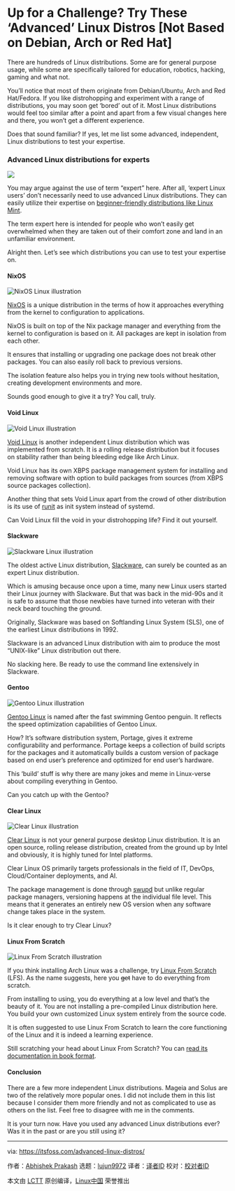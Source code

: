 [#]: subject: (Up for a Challenge? Try These ‘Advanced’ Linux Distros [Not Based on Debian, Arch or Red Hat])
[#]: via: (https://itsfoss.com/advanced-linux-distros/)
[#]: author: (Abhishek Prakash https://itsfoss.com/author/abhishek/)
[#]: collector: (lujun9972)
[#]: translator: ( )
[#]: reviewer: ( )
[#]: publisher: ( )
[#]: url: ( )

Up for a Challenge? Try These ‘Advanced’ Linux Distros [Not Based on Debian, Arch or Red Hat]
======

There are hundreds of Linux distributions. Some are for general purpose usage, while some are specifically tailored for education, robotics, hacking, gaming and what not.

You’ll notice that most of them originate from Debian/Ubuntu, Arch and Red Hat/Fedora. If you like distrohopping and experiment with a range of distributions, you may soon get ‘bored’ out of it. Most Linux distributions would feel too similar after a point and apart from a few visual changes here and there, you won’t get a different experience.

Does that sound familiar? If yes, let me list some advanced, independent, Linux distributions to test your expertise.

### Advanced Linux distributions for experts

![][1]

You may argue against the use of term “expert” here. After all, ‘expert Linux users’ don’t necessarily need to use advanced Linux distributions. They can easily utilize their expertise on [beginner-friendly distributions like Linux Mint][2].

The term expert here is intended for people who won’t easily get overwhelmed when they are taken out of their comfort zone and land in an unfamiliar environment.

Alright then. Let’s see which distributions you can use to test your expertise on.

#### NixOS

![NixOS Linux illustration][3]

[NixOS][4] is a unique distribution in the terms of how it approaches everything from the kernel to configuration to applications.

NixOS is built on top of the Nix package manager and everything from the kernel to configuration is based on it. All packages are kept in isolation from each other.

It ensures that installing or upgrading one package does not break other packages. You can also easily roll back to previous versions.

The isolation feature also helps you in trying new tools without hesitation, creating development environments and more.

Sounds good enough to give it a try? You call, truly.

#### Void Linux

![Void Linux illustration][5]

[Void Linux][6] is another independent Linux distribution which was implemented from scratch. It is a rolling release distribution but it focuses on stability rather than being bleeding edge like Arch Linux.

Void Linux has its own XBPS package management system for installing and removing software with option to build packages from sources (from XBPS source packages collection).

Another thing that sets Void Linux apart from the crowd of other distribution is its use of [runit][7] as init system instead of systemd.

Can Void Linux fill the void in your distrohopping life? Find it out yourself.

#### Slackware

![Slackware Linux illustration][8]

The oldest active Linux distribution, [Slackware][9], can surely be counted as an expert Linux distribution.

Which is amusing because once upon a time, many new Linux users started their Linux journey with Slackware. But that was back in the mid-90s and it is safe to assume that those newbies have turned into veteran with their neck beard touching the ground.

Originally, Slackware was based on Softlanding Linux System (SLS), one of the earliest Linux distributions in 1992.

Slackware is an advanced Linux distribution with aim to produce the most “UNIX-like” Linux distribution out there.

No slacking here. Be ready to use the command line extensively in Slackware.

#### Gentoo

![Gentoo Linux illustration][10]

[Gentoo Linux][11] is named after the fast swimming Gentoo penguin. It reflects the speed optimization capabilities of Gentoo Linux.

How? It’s software distribution system, Portage, gives it extreme configurability and performance. Portage keeps a collection of build scripts for the packages and it automatically builds a custom version of package based on end user’s preference and optimized for end user’s hardware.

This ‘build’ stuff is why there are many jokes and meme in Linux-verse about compiling everything in Gentoo.

Can you catch up with the Gentoo?

#### Clear Linux

![Clear Linux illustration][12]

[Clear Linux][13] is not your general purpose desktop Linux distribution. It is an open source, rolling release distribution, created from the ground up by Intel and obviously, it is highly tuned for Intel platforms.

Clear Linux OS primarily targets professionals in the field of IT, DevOps, Cloud/Container deployments, and AI.

The package management is done through [swupd][14] but unlike regular package managers, versioning happens at the individual file level. This means that it generates an entirely new OS version when any software change takes place in the system.

Is it clear enough to try Clear Linux?

#### Linux From Scratch

![Linux From Scratch illustration][15]

If you think installing Arch Linux was a challenge, try [Linux From Scratch][16] (LFS). As the name suggests, here you ~~get~~ have to do everything from scratch.

From installing to using, you do everything at a low level and that’s the beauty of it. You are not installing a pre-compiled Linux distribution here. You build your own customized Linux system entirely from the source code.

It is often suggested to use Linux From Scratch to learn the core functioning of the Linux and it is indeed a learning experience.

Still scratching your head about Linux From Scratch? You can [read it][17][s][17] [documentation in book format][17].

#### Conclusion

There are a few more independent Linux distributions. Mageia and Solus are two of the relatively more popular ones. I did not include them in this list because I consider them more friendly and not as complicated to use as others on the list. Feel free to disagree with me in the comments.

It is your turn now. Have you used any advanced Linux distributions ever? Was it in the past or are you still using it?

--------------------------------------------------------------------------------

via: https://itsfoss.com/advanced-linux-distros/

作者：[Abhishek Prakash][a]
选题：[lujun9972][b]
译者：[译者ID](https://github.com/译者ID)
校对：[校对者ID](https://github.com/校对者ID)

本文由 [LCTT](https://github.com/LCTT/TranslateProject) 原创编译，[Linux中国](https://linux.cn/) 荣誉推出

[a]: https://itsfoss.com/author/abhishek/
[b]: https://github.com/lujun9972
[1]: https://i2.wp.com/itsfoss.com/wp-content/uploads/2021/07/advanced-linux-distros.png?resize=800%2C450&ssl=1
[2]: https://itsfoss.com/best-linux-beginners/
[3]: https://i2.wp.com/itsfoss.com/wp-content/uploads/2021/07/nix-os.png?resize=800%2C350&ssl=1
[4]: https://nixos.org/
[5]: https://i1.wp.com/itsfoss.com/wp-content/uploads/2021/07/void-linux.png?resize=800%2C350&ssl=1
[6]: https://voidlinux.org/
[7]: http://smarden.org/runit/
[8]: https://i2.wp.com/itsfoss.com/wp-content/uploads/2021/07/slackware.png?resize=800%2C350&ssl=1
[9]: http://www.slackware.com/
[10]: https://i1.wp.com/itsfoss.com/wp-content/uploads/2021/07/gentoo-linux.png?resize=800%2C350&ssl=1
[11]: https://www.gentoo.org/
[12]: https://i1.wp.com/itsfoss.com/wp-content/uploads/2021/07/clear-linux.png?resize=800%2C350&ssl=1
[13]: https://clearlinux.org/
[14]: https://docs.01.org/clearlinux/latest/guides/clear/swupd.html#swupd-guide
[15]: https://i0.wp.com/itsfoss.com/wp-content/uploads/2021/07/linux-from-scratch.png?resize=800%2C350&ssl=1
[16]: https://www.linuxfromscratch.org/
[17]: https://www.linuxfromscratch.org/lfs/read.html
